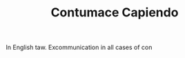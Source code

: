 ---
title: Contumace Capiendo
letter: C
permalink: "/definitions/bld-contumace-capiendo.html"
body: In English taw. Excommunication in all cases of con
published_at: '2018-07-07'
source: Black's Law Dictionary 2nd Ed (1910)
layout: post
---